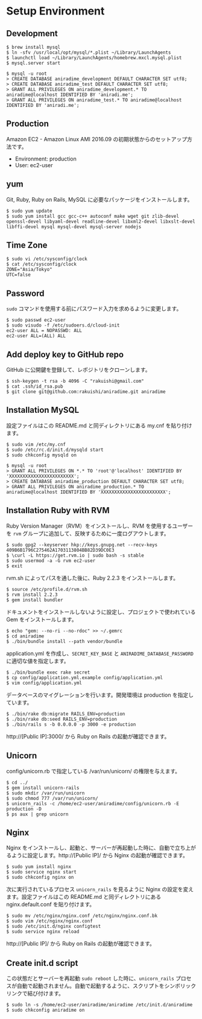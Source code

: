 # Setup Environment

## Development

```
$ brew install mysql
$ ln -sfv /usr/local/opt/mysql/*.plist ~/Library/LaunchAgents
$ launchctl load ~/Library/LaunchAgents/homebrew.mxcl.mysql.plist
$ mysql.server start
```

```
$ mysql -u root
> CREATE DATABASE aniradime_development DEFAULT CHARACTER SET utf8;
> CREATE DATABASE aniradime_test DEFAULT CHARACTER SET utf8;
> GRANT ALL PRIVILEGES ON aniradime_development.* TO aniradime@localhost IDENTIFIED BY 'aniradi.me';
> GRANT ALL PRIVILEGES ON aniradime_test.* TO aniradime@localhost IDENTIFIED BY 'aniradi.me';
```

## Production

Amazon EC2 - Amazon Linux AMI 2016.09 の初期状態からのセットアップ方法です。

* Environment: production
* User: ec2-user

## yum

Git, Ruby, Ruby on Rails, MySQL に必要なパッケージをインストールします。

```
$ sudo yum update
$ sudo yum install gcc gcc-c++ autoconf make wget git zlib-devel openssl-devel libyaml-devel readline-devel libxml2-devel libxslt-devel libffi-devel mysql mysql-devel mysql-server nodejs
```

## Time Zone

```
$ sudo vi /etc/sysconfig/clock 
$ cat /etc/sysconfig/clock 
ZONE="Asia/Tokyo"
UTC=false
```

## Password

`sudo` コマンドを使用する前にパスワード入力を求めるように変更します。

```
$ sudo passwd ec2-user
$ sudo visudo -f /etc/sudoers.d/cloud-init
ec2-user ALL = NOPASSWD: ALL
ec2-user ALL=(ALL) ALL
```

## Add deploy key to GitHub repo

GitHub に公開鍵を登録して、レポジトリをクローンします。

```
$ ssh-keygen -t rsa -b 4096 -C "rakuishi@gmail.com"
$ cat .ssh/id_rsa.pub
$ git clone git@github.com:rakuishi/aniradime.git aniradime
```

## Installation MySQL

設定ファイルはこの README.md と同ディレクトリにある my.cnf を貼り付けます。

```
$ sudo vim /etc/my.cnf
$ sudo /etc/rc.d/init.d/mysqld start
$ sudo chkconfig mysqld on
```

```
$ mysql -u root
> GRANT ALL PRIVILEGES ON *.* TO 'root'@'localhost' IDENTIFIED BY 'XXXXXXXXXXXXXXXXXXXXXXXX';
> CREATE DATABASE aniradime_production DEFAULT CHARACTER SET utf8;
> GRANT ALL PRIVILEGES ON aniradime_production.* TO aniradime@localhost IDENTIFIED BY 'XXXXXXXXXXXXXXXXXXXXXXXX';
```

## Installation Ruby with RVM

Ruby Version Manager（RVM）をインストールし、RVM を使用するユーザーを `rvm` グループに追加して、反映するために一度ログアウトします。

```
$ sudo gpg2 --keyserver hkp://keys.gnupg.net --recv-keys 409B6B1796C275462A1703113804BB82D39DC0E3
$ \curl -L https://get.rvm.io | sudo bash -s stable
$ sudo usermod -a -G rvm ec2-user
$ exit
```

rvm.sh によってパスを通した後に、Ruby 2.2.3 をインストールします。

```
$ source /etc/profile.d/rvm.sh
$ rvm install 2.2.3
$ gem install bundler
```

ドキュメントをインストールしないように設定し、プロジェクトで使われている Gem をインストールします。

```
$ echo "gem: --no-ri --no-rdoc" >> ~/.gemrc
$ cd aniradime
$ ./bin/bundle install --path vendor/bundle
```

application.yml を作成し、`SECRET_KEY_BASE` と `ANIRADIME_DATABASE_PASSWORD` に適切な値を指定します。

```
$ ./bin/bundle exec rake secret
$ cp config/application.yml.example config/application.yml
$ vim config/application.yml
```

データベースのマイグレーションを行います。開発環境は production を指定しています。

```
$ ./bin/rake db:migrate RAILS_ENV=production
$ ./bin/rake db:seed RAILS_ENV=production
$ ./bin/rails s -b 0.0.0.0 -p 3000 -e production
```

http://[Public IP]:3000/ から Ruby on Rails の起動が確認できます。

## Unicorn

config/unicorn.rb で指定している /var/run/unicorn/ の権限を与えます。

```
$ cd ../
$ gem install unicorn-rails
$ sudo mkdir /var/run/unicorn
$ sudo chmod 777 /var/run/unicorn/
$ unicorn_rails -c /home/ec2-user/aniradime/config/unicorn.rb -E production -D
$ ps aux | grep unicorn
```

## Nginx

Nginx をインストールし、起動と、サーバーが再起動した時に、自動で立ち上がるように設定します。http://[Public IP]/ から Nginx の起動が確認できます。

```
$ sudo yum install nginx
$ sudo service nginx start
$ sudo chkconfig nginx on
```

次に実行されているプロセス `unicorn_rails` を見るように Nginx の設定を変えます。設定ファイルはこの README.md と同ディレクトリにある nginx.default.conf を貼り付けます。

```
$ sudo mv /etc/nginx/nginx.conf /etc/nginx/nginx.conf.bk
$ sudo vim /etc/nginx/nginx.conf
$ sudo /etc/init.d/nginx configtest
$ sudo service nginx reload
```

http://[Public IP]/ から Ruby on Rails の起動が確認できます。

## Create init.d script

この状態だとサーバーを再起動 `sudo reboot` した時に、`unicorn_rails` プロセスが自動で起動されません。自動で起動するように、スクリプトをシンボリックリンクで結び付けます。

```
$ sudo ln -s /home/ec2-user/aniradime/aniradime /etc/init.d/aniradime
$ sudo chkconfig aniradime on
```
